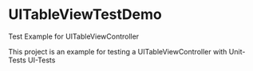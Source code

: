 # UITableViewTestDemo
Test Example for UITableViewController

This project is an example for testing a UITableViewController with
Unit-Tests
UI-Tests

